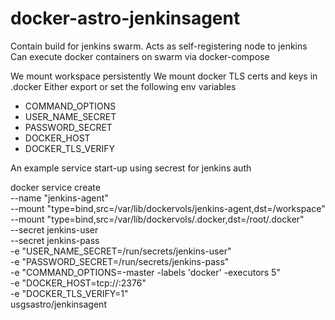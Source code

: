 # docker-astro-jenkinsagent

Contain build for jenkins swarm. Acts as self-registering node to jenkins
Can execute docker containers on swarm via docker-compose

We mount workspace persistently
We mount docker TLS certs and keys in .docker
Either export or set the following env variables

* COMMAND_OPTIONS
* USER_NAME_SECRET
* PASSWORD_SECRET
* DOCKER_HOST
* DOCKER_TLS_VERIFY

An example service start-up using secrest for jenkins auth

docker service create \
--name "jenkins-agent" \
--mount "type=bind,src=/var/lib/dockervols/jenkins-agent,dst=/workspace" \
--mount "type=bind,src=/var/lib/dockervols/.docker,dst=/root/.docker" \
--secret jenkins-user \
--secret jenkins-pass \
-e "USER_NAME_SECRET=/run/secrets/jenkins-user" \
-e "PASSWORD_SECRET=/run/secrets/jenkins-pass" \
-e "COMMAND_OPTIONS=-master <your jenkins url> -labels 'docker' -executors 5" \
-e "DOCKER_HOST=tcp://<swarm master ip>:2376" \
-e "DOCKER_TLS_VERIFY=1" \
usgsastro/jenkinsagent

